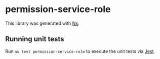# permission-service-role

This library was generated with [Nx](https://nx.dev).

## Running unit tests

Run `nx test permission-service-role` to execute the unit tests via [Jest](https://jestjs.io).

